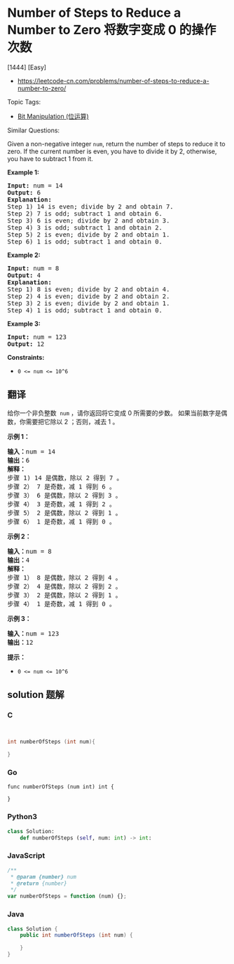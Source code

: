 # Number of Steps to Reduce a Number to Zero 将数字变成 0 的操作次数

[1444] [Easy]

- https://leetcode-cn.com/problems/number-of-steps-to-reduce-a-number-to-zero/

Topic Tags:

- [Bit Manipulation (位运算)](https://leetcode-cn.com/tag/bit-manipulation/)

Similar Questions:

Given a non-negative integer `num`, return the number of steps to reduce it to zero. If the current number is even, you have to divide it by 2, otherwise, you have to subtract 1 from it.

**Example 1:**

<pre><strong>Input:</strong> num = 14
<strong>Output:</strong> 6
<strong>Explanation:</strong>&nbsp;
Step 1) 14 is even; divide by 2 and obtain 7.&nbsp;
Step 2) 7 is odd; subtract 1 and obtain 6.
Step 3) 6 is even; divide by 2 and obtain 3.&nbsp;
Step 4) 3 is odd; subtract 1 and obtain 2.&nbsp;
Step 5) 2 is even; divide by 2 and obtain 1.&nbsp;
Step 6) 1 is odd; subtract 1 and obtain 0.
</pre>

**Example 2:**

<pre><strong>Input:</strong> num = 8
<strong>Output:</strong> 4
<strong>Explanation:</strong>&nbsp;
Step 1) 8 is even; divide by 2 and obtain 4.&nbsp;
Step 2) 4 is even; divide by 2 and obtain 2.&nbsp;
Step 3) 2 is even; divide by 2 and obtain 1.&nbsp;
Step 4) 1 is odd; subtract 1 and obtain 0.
</pre>

**Example 3:**

<pre><strong>Input:</strong> num = 123
<strong>Output:</strong> 12
</pre>

**Constraints:**

- `0 <= num <= 10^6`

## 翻译

给你一个非负整数  `num` ，请你返回将它变成 0 所需要的步数。 如果当前数字是偶数，你需要把它除以 2 ；否则，减去 1 。

**示例 1：**

<pre><strong>输入：</strong>num = 14
<strong>输出：</strong>6
<strong>解释：
</strong>步骤 1) 14 是偶数，除以 2 得到 7 。
步骤 2） 7 是奇数，减 1 得到 6 。
步骤 3） 6 是偶数，除以 2 得到 3 。
步骤 4） 3 是奇数，减 1 得到 2 。
步骤 5） 2 是偶数，除以 2 得到 1 。
步骤 6） 1 是奇数，减 1 得到 0 。
</pre>

**示例 2：**

<pre><strong>输入：</strong>num = 8
<strong>输出：</strong>4
<strong>解释：</strong>
步骤 1） 8 是偶数，除以 2 得到 4 。
步骤 2） 4 是偶数，除以 2 得到 2 。
步骤 3） 2 是偶数，除以 2 得到 1 。
步骤 4） 1 是奇数，减 1 得到 0 。
</pre>

**示例 3：**

<pre><strong>输入：</strong>num = 123
<strong>输出：</strong>12
</pre>

**提示：**

- `0 <= num <= 10^6`

## solution 题解

### C

```c


int numberOfSteps (int num){

}
```

### Go

```golang
func numberOfSteps (num int) int {

}
```

### Python3

```python
class Solution:
    def numberOfSteps (self, num: int) -> int:
```

### JavaScript

```javascript
/**
 * @param {number} num
 * @return {number}
 */
var numberOfSteps = function (num) {};
```

### Java

```java
class Solution {
    public int numberOfSteps (int num) {

    }
}
```
